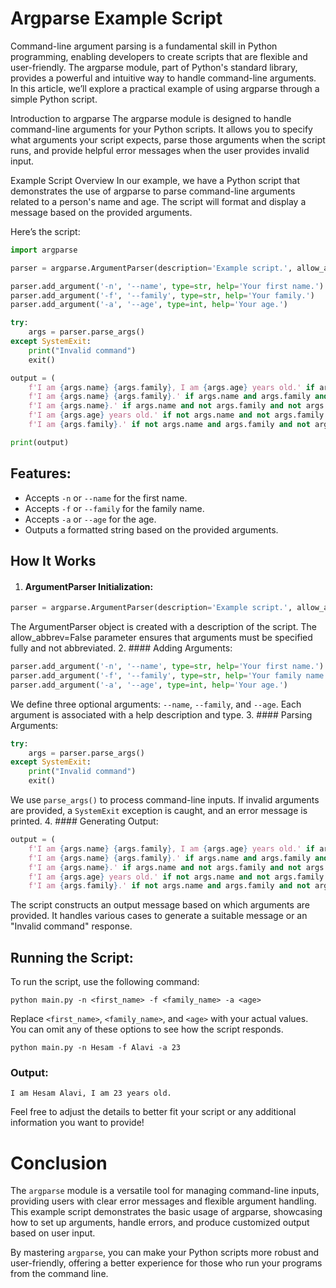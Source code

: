 # Argparse Example Script
Command-line argument parsing is a fundamental skill in Python programming, enabling developers to create scripts that are flexible and user-friendly. The argparse module, part of Python's standard library, provides a powerful and intuitive way to handle command-line arguments. In this article, we’ll explore a practical example of using argparse through a simple Python script.

Introduction to argparse
The argparse module is designed to handle command-line arguments for your Python scripts. It allows you to specify what arguments your script expects, parse those arguments when the script runs, and provide helpful error messages when the user provides invalid input.

Example Script Overview
In our example, we have a Python script that demonstrates the use of argparse to parse command-line arguments related to a person's name and age. The script will format and display a message based on the provided arguments.

Here’s the script:
```python
import argparse

parser = argparse.ArgumentParser(description='Example script.', allow_abbrev=False)

parser.add_argument('-n', '--name', type=str, help='Your first name.')
parser.add_argument('-f', '--family', type=str, help='Your family.')
parser.add_argument('-a', '--age', type=int, help='Your age.')

try:
    args = parser.parse_args()
except SystemExit:
    print("Invalid command")
    exit()

output = (
    f'I am {args.name} {args.family}, I am {args.age} years old.' if args.name and args.family and args.age else
    f'I am {args.name} {args.family}.' if args.name and args.family and not args.age else
    f'I am {args.name}.' if args.name and not args.family and not args.age else
    f'I am {args.age} years old.' if not args.name and not args.family and args.age else
    f'I am {args.family}.' if not args.name and args.family and not args.age else 'Invalid command')

print(output)

```
## Features:
- Accepts `-n` or `--name` for the first name.
- Accepts `-f` or `--family` for the family name.
- Accepts `-a` or `--age` for the age.
- Outputs a formatted string based on the provided arguments.
## How It Works
1. #### ArgumentParser Initialization:
```python
parser = argparse.ArgumentParser(description='Example script.', allow_abbrev=False)
```
The ArgumentParser object is created with a description of the script. The allow_abbrev=False parameter ensures that arguments must be specified fully and not abbreviated.
2. #### Adding Arguments:
```python
parser.add_argument('-n', '--name', type=str, help='Your first name.')
parser.add_argument('-f', '--family', type=str, help='Your family name.')
parser.add_argument('-a', '--age', type=int, help='Your age.')
```
We define three optional arguments: `--name`, `--family`, and `--age`. Each argument is associated with a help description and type.
3. #### Parsing Arguments:
```python
try:
    args = parser.parse_args()
except SystemExit:
    print("Invalid command")
    exit()
```
We use `parse_args()` to process command-line inputs. If invalid arguments are provided, a `SystemExit` exception is caught, and an error message is printed.
4. #### Generating Output:
```python
output = (
    f'I am {args.name} {args.family}, I am {args.age} years old.' if args.name and args.family and args.age else
    f'I am {args.name} {args.family}.' if args.name and args.family and not args.age else
    f'I am {args.name}.' if args.name and not args.family and not args.age else
    f'I am {args.age} years old.' if not args.name and not args.family and args.age else
    f'I am {args.family}.' if not args.name and args.family and not args.age else 'Invalid command')
```
The script constructs an output message based on which arguments are provided. It handles various cases to generate a suitable message or an "Invalid command" response.
## Running the Script:
To run the script, use the following command:
```
python main.py -n <first_name> -f <family_name> -a <age>
```
Replace `<first_name>`, `<family_name>`, and `<age>` with your actual values. You can omit any of these options to see how the script responds.
```commandline
python main.py -n Hesam -f Alavi -a 23
```
### Output:
```commandline
I am Hesam Alavi, I am 23 years old.
```
Feel free to adjust the details to better fit your script or any additional information you want to provide!
# Conclusion
The `argparse` module is a versatile tool for managing command-line inputs, providing users with clear error messages and flexible argument handling. This example script demonstrates the basic usage of argparse, showcasing how to set up arguments, handle errors, and produce customized output based on user input.

By mastering `argparse`, you can make your Python scripts more robust and user-friendly, offering a better experience for those who run your programs from the command line.